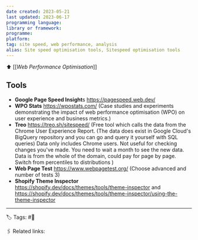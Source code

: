 ```yaml
---
date created: 2023-05-21
last updated: 2023-06-17
programming language: 
library or framework:
programme:
platform:
tag: site speed, web performance, analysis
alias: Site speed optimisation tools, Sitespeed optimisation tools
---
```


⬆  [[_Web Performance Optimisation_]]

## Tools
- **Google Page Speed Insight**s https://pagespeed.web.dev/
- **WPO Stats** https://wpostats.com/ (Case studies and experiments demonstrating the impact of web performance optimisation (WPO) on user experience and business metrics.)
- **Treo**  https://treo.sh/sitespeed/ (Free tool which calls the data from the Chrome User Experience Report. (The data does exist in Google Cloud's BigQuery repository and you can go and query it yourself with SQL queries) Data only includes Chrome users. Not useful for checking changes you've made. You need to wait a month to see the new data. Data is from the whole of the domain, could pay for page by page. Switch from percentiles to distributions )
- **Web Page Test** https://www.webpagetest.org/ (Choose advanced and number of tests 3)
- **Shopify Theme Inspector** https://shopify.dev/docs/themes/tools/theme-inspector and https://shopify.dev/docs/themes/tools/theme-inspector/using-the-theme-inspector

---
🏷 Tags: #🌱

🖇 Related links: